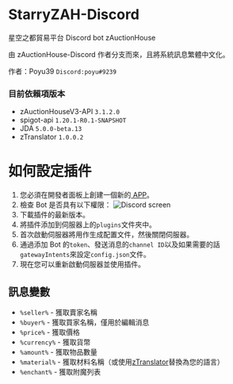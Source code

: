 # StarryZAH-Discord
星空之都貿易平台 Discord bot zAuctionHouse

由 zAuctionHouse-Discord 作者分支而來，且將系統訊息繁體中文化。

作者：Poyu39 `Discord:poyu#9239`

### 目前依賴項版本
- zAuctionHouseV3-API `3.1.2.0`
- spigot-api `1.20.1-R0.1-SNAPSHOT`
- JDA `5.0.0-beta.13`
- zTranslator `1.0.0.2`

# 如何設定插件

1. 您必須在開發者面板上創建一個新的<a href="https://discord.com/developers/applications"> APP</a>。
2. 檢查 Bot 是否具有以下權限：
   ![Discord screen](https://img.groupez.xyz/zauctionhouse/v3/discord/discord.png)
3. 下載插件的最新版本。
4. 將插件添加到伺服器上的``plugins``文件夾中。
5. 首次啟動伺服器將用作生成配置文件，然後關閉伺服器。
6. 通過添加 Bot 的``token``、發送消息的``channel ID``以及如果需要的話``gatewayIntents``來設定``config.json``文件。
7. 現在您可以重新啟動伺服器並使用插件。

## 訊息變數

- ``%seller%`` - 獲取賣家名稱
- ``%buyer%`` - 獲取買家名稱，僅用於編輯消息
- ``%price%`` - 獲取價格
- ``%currency%`` - 獲取貨幣
- ``%amount%`` - 獲取物品數量
- ``%material%`` - 獲取材料名稱（或使用<a href="https://groupez.dev/resources/ztranslator.230">zTranslator</a>替換為您的語言）
- ``%enchant%`` - 獲取附魔列表
